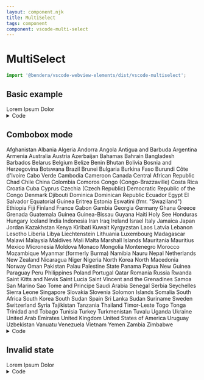 ```yaml
---
layout: component.njk
title: MultiSelect
tags: component
component: vscode-multi-select
---
```


# MultiSelect

```typescript
import '@bendera/vscode-webview-elements/dist/vscode-multiselect';
```

## Basic example

<component-preview>
  <vscode-multi-select id="select-example">
    <vscode-option description="Consectetur adipiscing elit">Lorem</vscode-option>
    <vscode-option selected description="Donec elit odio">Ipsum</vscode-option>
    <vscode-option description="Aliquam ac vulputate eros">Dolor</vscode-option>
  </vscode-multi-select>
</component-preview>
<script>
  const select = document.querySelector('#select-example');
  select.addEventListener('vsc-change', (event) => {
    console.log(event);
  });
</script>

<details>
  <summary>Code</summary>

### HTML

```html
<vscode-multi-select id="select-example">
  <vscode-option description="Consectetur adipiscing elit">Lorem</vscode-option>
  <vscode-option selected description="Donec elit odio">Ipsum</vscode-option>
  <vscode-option description="Aliquam ac vulputate eros">Dolor</vscode-option>
</vscode-multi-select>
```

### Javascript

```javascript
const select = document.querySelector('#select-example');
select.addEventListener('vsc-change', (event) => {
  console.log(event);
});
```

</details>

## Combobox mode

<component-preview>
  <vscode-multi-select filter="fuzzy" combobox>
    <vscode-option>Afghanistan</vscode-option>
    <vscode-option>Albania</vscode-option>
    <vscode-option>Algeria</vscode-option>
    <vscode-option>Andorra</vscode-option>
    <vscode-option>Angola</vscode-option>
    <vscode-option>Antigua and Barbuda</vscode-option>
    <vscode-option>Argentina</vscode-option>
    <vscode-option>Armenia</vscode-option>
    <vscode-option>Australia</vscode-option>
    <vscode-option>Austria</vscode-option>
    <vscode-option>Azerbaijan</vscode-option>
    <vscode-option>Bahamas</vscode-option>
    <vscode-option>Bahrain</vscode-option>
    <vscode-option>Bangladesh</vscode-option>
    <vscode-option>Barbados</vscode-option>
    <vscode-option>Belarus</vscode-option>
    <vscode-option>Belgium</vscode-option>
    <vscode-option>Belize</vscode-option>
    <vscode-option>Benin</vscode-option>
    <vscode-option>Bhutan</vscode-option>
    <vscode-option>Bolivia</vscode-option>
    <vscode-option>Bosnia and Herzegovina</vscode-option>
    <vscode-option>Botswana</vscode-option>
    <vscode-option>Brazil</vscode-option>
    <vscode-option>Brunei</vscode-option>
    <vscode-option>Bulgaria</vscode-option>
    <vscode-option>Burkina Faso</vscode-option>
    <vscode-option>Burundi</vscode-option>
    <vscode-option>Côte d'Ivoire</vscode-option>
    <vscode-option>Cabo Verde</vscode-option>
    <vscode-option>Cambodia</vscode-option>
    <vscode-option>Cameroon</vscode-option>
    <vscode-option>Canada</vscode-option>
    <vscode-option>Central African Republic</vscode-option>
    <vscode-option>Chad</vscode-option>
    <vscode-option>Chile</vscode-option>
    <vscode-option>China</vscode-option>
    <vscode-option>Colombia</vscode-option>
    <vscode-option>Comoros</vscode-option>
    <vscode-option>Congo (Congo-Brazzaville)</vscode-option>
    <vscode-option>Costa Rica</vscode-option>
    <vscode-option>Croatia</vscode-option>
    <vscode-option>Cuba</vscode-option>
    <vscode-option>Cyprus</vscode-option>
    <vscode-option>Czechia (Czech Republic)</vscode-option>
    <vscode-option>Democratic Republic of the Congo</vscode-option>
    <vscode-option>Denmark</vscode-option>
    <vscode-option>Djibouti</vscode-option>
    <vscode-option>Dominica</vscode-option>
    <vscode-option>Dominican Republic</vscode-option>
    <vscode-option>Ecuador</vscode-option>
    <vscode-option>Egypt</vscode-option>
    <vscode-option>El Salvador</vscode-option>
    <vscode-option>Equatorial Guinea</vscode-option>
    <vscode-option>Eritrea</vscode-option>
    <vscode-option>Estonia</vscode-option>
    <vscode-option>Eswatini (fmr. "Swaziland")</vscode-option>
    <vscode-option>Ethiopia</vscode-option>
    <vscode-option>Fiji</vscode-option>
    <vscode-option>Finland</vscode-option>
    <vscode-option>France</vscode-option>
    <vscode-option>Gabon</vscode-option>
    <vscode-option>Gambia</vscode-option>
    <vscode-option>Georgia</vscode-option>
    <vscode-option>Germany</vscode-option>
    <vscode-option>Ghana</vscode-option>
    <vscode-option>Greece</vscode-option>
    <vscode-option>Grenada</vscode-option>
    <vscode-option>Guatemala</vscode-option>
    <vscode-option>Guinea</vscode-option>
    <vscode-option>Guinea-Bissau</vscode-option>
    <vscode-option>Guyana</vscode-option>
    <vscode-option>Haiti</vscode-option>
    <vscode-option>Holy See</vscode-option>
    <vscode-option>Honduras</vscode-option>
    <vscode-option>Hungary</vscode-option>
    <vscode-option>Iceland</vscode-option>
    <vscode-option>India</vscode-option>
    <vscode-option>Indonesia</vscode-option>
    <vscode-option>Iran</vscode-option>
    <vscode-option>Iraq</vscode-option>
    <vscode-option>Ireland</vscode-option>
    <vscode-option>Israel</vscode-option>
    <vscode-option>Italy</vscode-option>
    <vscode-option>Jamaica</vscode-option>
    <vscode-option>Japan</vscode-option>
    <vscode-option>Jordan</vscode-option>
    <vscode-option>Kazakhstan</vscode-option>
    <vscode-option>Kenya</vscode-option>
    <vscode-option>Kiribati</vscode-option>
    <vscode-option>Kuwait</vscode-option>
    <vscode-option>Kyrgyzstan</vscode-option>
    <vscode-option>Laos</vscode-option>
    <vscode-option>Latvia</vscode-option>
    <vscode-option>Lebanon</vscode-option>
    <vscode-option>Lesotho</vscode-option>
    <vscode-option>Liberia</vscode-option>
    <vscode-option>Libya</vscode-option>
    <vscode-option>Liechtenstein</vscode-option>
    <vscode-option>Lithuania</vscode-option>
    <vscode-option>Luxembourg</vscode-option>
    <vscode-option>Madagascar</vscode-option>
    <vscode-option>Malawi</vscode-option>
    <vscode-option>Malaysia</vscode-option>
    <vscode-option>Maldives</vscode-option>
    <vscode-option>Mali</vscode-option>
    <vscode-option>Malta</vscode-option>
    <vscode-option>Marshall Islands</vscode-option>
    <vscode-option>Mauritania</vscode-option>
    <vscode-option>Mauritius</vscode-option>
    <vscode-option>Mexico</vscode-option>
    <vscode-option>Micronesia</vscode-option>
    <vscode-option>Moldova</vscode-option>
    <vscode-option>Monaco</vscode-option>
    <vscode-option>Mongolia</vscode-option>
    <vscode-option>Montenegro</vscode-option>
    <vscode-option>Morocco</vscode-option>
    <vscode-option>Mozambique</vscode-option>
    <vscode-option>Myanmar (formerly Burma)</vscode-option>
    <vscode-option>Namibia</vscode-option>
    <vscode-option>Nauru</vscode-option>
    <vscode-option>Nepal</vscode-option>
    <vscode-option>Netherlands</vscode-option>
    <vscode-option>New Zealand</vscode-option>
    <vscode-option>Nicaragua</vscode-option>
    <vscode-option>Niger</vscode-option>
    <vscode-option>Nigeria</vscode-option>
    <vscode-option>North Korea</vscode-option>
    <vscode-option>North Macedonia</vscode-option>
    <vscode-option>Norway</vscode-option>
    <vscode-option>Oman</vscode-option>
    <vscode-option>Pakistan</vscode-option>
    <vscode-option>Palau</vscode-option>
    <vscode-option>Palestine State</vscode-option>
    <vscode-option>Panama</vscode-option>
    <vscode-option>Papua New Guinea</vscode-option>
    <vscode-option>Paraguay</vscode-option>
    <vscode-option>Peru</vscode-option>
    <vscode-option>Philippines</vscode-option>
    <vscode-option>Poland</vscode-option>
    <vscode-option>Portugal</vscode-option>
    <vscode-option>Qatar</vscode-option>
    <vscode-option>Romania</vscode-option>
    <vscode-option>Russia</vscode-option>
    <vscode-option>Rwanda</vscode-option>
    <vscode-option>Saint Kitts and Nevis</vscode-option>
    <vscode-option>Saint Lucia</vscode-option>
    <vscode-option>Saint Vincent and the Grenadines</vscode-option>
    <vscode-option>Samoa</vscode-option>
    <vscode-option>San Marino</vscode-option>
    <vscode-option>Sao Tome and Principe</vscode-option>
    <vscode-option>Saudi Arabia</vscode-option>
    <vscode-option>Senegal</vscode-option>
    <vscode-option>Serbia</vscode-option>
    <vscode-option>Seychelles</vscode-option>
    <vscode-option>Sierra Leone</vscode-option>
    <vscode-option>Singapore</vscode-option>
    <vscode-option>Slovakia</vscode-option>
    <vscode-option>Slovenia</vscode-option>
    <vscode-option>Solomon Islands</vscode-option>
    <vscode-option>Somalia</vscode-option>
    <vscode-option>South Africa</vscode-option>
    <vscode-option>South Korea</vscode-option>
    <vscode-option>South Sudan</vscode-option>
    <vscode-option>Spain</vscode-option>
    <vscode-option>Sri Lanka</vscode-option>
    <vscode-option>Sudan</vscode-option>
    <vscode-option>Suriname</vscode-option>
    <vscode-option>Sweden</vscode-option>
    <vscode-option>Switzerland</vscode-option>
    <vscode-option>Syria</vscode-option>
    <vscode-option>Tajikistan</vscode-option>
    <vscode-option>Tanzania</vscode-option>
    <vscode-option>Thailand</vscode-option>
    <vscode-option>Timor-Leste</vscode-option>
    <vscode-option>Togo</vscode-option>
    <vscode-option>Tonga</vscode-option>
    <vscode-option>Trinidad and Tobago</vscode-option>
    <vscode-option>Tunisia</vscode-option>
    <vscode-option>Turkey</vscode-option>
    <vscode-option>Turkmenistan</vscode-option>
    <vscode-option>Tuvalu</vscode-option>
    <vscode-option>Uganda</vscode-option>
    <vscode-option>Ukraine</vscode-option>
    <vscode-option>United Arab Emirates</vscode-option>
    <vscode-option>United Kingdom</vscode-option>
    <vscode-option>United States of America</vscode-option>
    <vscode-option>Uruguay</vscode-option>
    <vscode-option>Uzbekistan</vscode-option>
    <vscode-option>Vanuatu</vscode-option>
    <vscode-option>Venezuela</vscode-option>
    <vscode-option>Vietnam</vscode-option>
    <vscode-option>Yemen</vscode-option>
    <vscode-option>Zambia</vscode-option>
    <vscode-option>Zimbabwe</vscode-option>
  </vscode-multi-select>
</component-preview>

<details>
  <summary>Code</summary>

### HTML

```html
<vscode-multi-select filter="fuzzy" combobox>
  <vscode-option>Afghanistan</vscode-option>
  <vscode-option>Albania</vscode-option>
  <vscode-option>Algeria</vscode-option>
  ...
</vscode-multi-select>
```

</details>

## Invalid state

<component-preview>
  <vscode-multi-select invalid>
    <vscode-option description="Consectetur adipiscing elit">Lorem</vscode-option>
    <vscode-option selected description="Donec elit odio">Ipsum</vscode-option>
    <vscode-option description="Aliquam ac vulputate eros">Dolor</vscode-option>
  </vscode-multi-select>
</component-preview>

<details>
  <summary>Code</summary>

### HTML

```html
<vscode-multi-select invalid>
  <vscode-option description="Consectetur adipiscing elit">Lorem</vscode-option>
  <vscode-option selected description="Donec elit odio">Ipsum</vscode-option>
  <vscode-option description="Aliquam ac vulputate eros">Dolor</vscode-option>
</vscode-multi-select>
```

</details>

